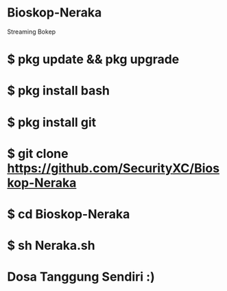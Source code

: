 # Bioskop-Neraka
Streaming Bokep

# $ pkg update && pkg upgrade
# $ pkg install bash
# $ pkg install git
# $ git clone https://github.com/SecurityXC/Bioskop-Neraka
# $ cd Bioskop-Neraka
# $ sh Neraka.sh

# Dosa Tanggung Sendiri :)
